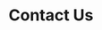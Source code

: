 ---
title: "Contact Us"
menu:
    main:
        name: Contact Us
        weight: 4
        params:
            class: contact-li
colorbar: p-blue

---